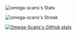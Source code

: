 
![omega-scans's Stats](https://github-readme-stats.vercel.app/api?username=omega-scans&theme=chartreuse-dark&show_icons=true&hide_border=false&count_private=true)

![omega-scans's Streak](https://github-readme-streak-stats.herokuapp.com/?user=omega-scans&theme=chartreuse-dark&hide_border=false)

[![Omega-Scans's GitHub stats](https://github-readme-stats.vercel.app/api?username=omega-scans)](https://github.com/anuraghazra/github-readme-stats) 
